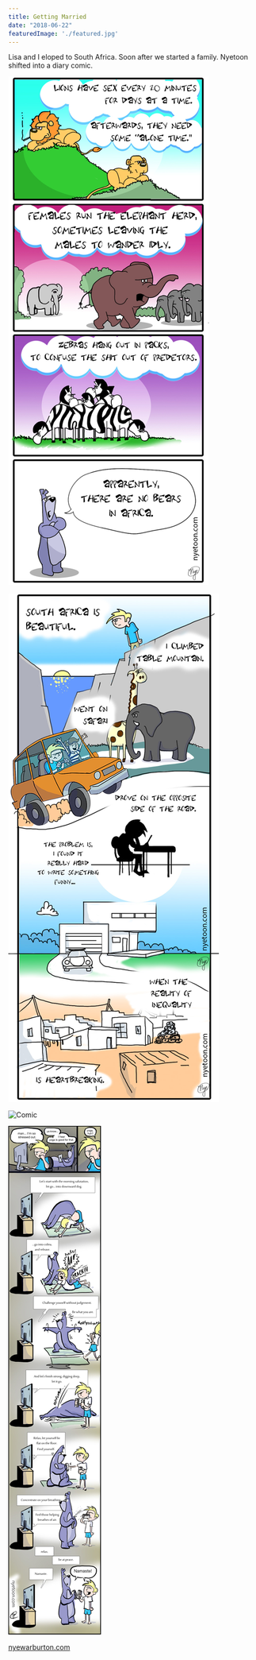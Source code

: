 ```yaml
---
title: Getting Married
date: "2018-06-22"
featuredImage: './featured.jpg'
---
```


Lisa and I eloped to South Africa. Soon after we started a family.
Nyetoon shifted into a diary comic.

<!-- end -->

![Comic](./NYETOON_safari_01.jpg)

![Comic](./NYETOON_NotesonSA_02.jpg)

![Comic](./Nyetoon_itspositive02.jpg)

![Comic](./Nyetoon_Yoga_01.jpg)


[nyewarburton.com](http://nyewarburton.com)
